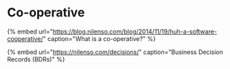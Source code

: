 # Co-operative

{% embed url="https://blog.nilenso.com/blog/2014/11/19/huh-a-software-cooperative/" caption="What is a co-operative?" %}

{% embed url="https://nilenso.com/decisions/" caption="Business Decision Records \(BDRs\)" %}



